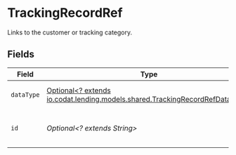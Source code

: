 # TrackingRecordRef

Links to the customer or tracking category.


## Fields

| Field                                                                                                                            | Type                                                                                                                             | Required                                                                                                                         | Description                                                                                                                      | Example                                                                                                                          |
| -------------------------------------------------------------------------------------------------------------------------------- | -------------------------------------------------------------------------------------------------------------------------------- | -------------------------------------------------------------------------------------------------------------------------------- | -------------------------------------------------------------------------------------------------------------------------------- | -------------------------------------------------------------------------------------------------------------------------------- |
| `dataType`                                                                                                                       | [Optional<? extends io.codat.lending.models.shared.TrackingRecordRefDataType>](../../models/shared/TrackingRecordRefDataType.md) | :heavy_minus_sign:                                                                                                               | Name of underlying data type.                                                                                                    | trackingCategories                                                                                                               |
| `id`                                                                                                                             | *Optional<? extends String>*                                                                                                     | :heavy_minus_sign:                                                                                                               | 'id' of the underlying record or data type.                                                                                      |                                                                                                                                  |